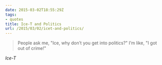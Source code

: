 ```yaml
---
date: 2015-03-02T18:55:29Z
tags:
- quotes
title: Ice-T and Politics
url: /2015/03/02/icet-and-politics/
---
```


<blockquote class="big">People ask me, "Ice, why don’t you get into politics?" I’m like, "I got out of crime!"</blockquote>

<cite class="big">Ice-T</cite>


